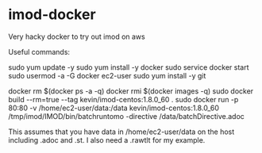# imod-docker
Very hacky docker to try out imod on aws


Useful commands: 

sudo yum update -y
sudo yum install -y docker
sudo service docker start
sudo usermod -a -G docker ec2-user
sudo yum install -y git

docker rm $(docker ps -a -q)
docker rmi $(docker images -q)
sudo docker build --rm=true --tag kevin/imod-centos:1.8.0_60 .
sudo docker run -p 80:80 -v /home/ec2-user/data:/data kevin/imod-centos:1.8.0_60 /tmp/imod/IMOD/bin/batchruntomo -directive /data/batchDirective.adoc 


This assumes that you have data in /home/ec2-user/data on the host including .adoc and .st. I also need a .rawtlt for my example. 
